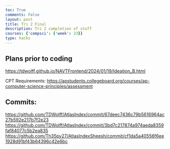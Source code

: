 ```yaml
---
toc: True
comments: False
layout: post
title: Tri 2 Final
description: Tri 2 completion of stuff
courses: {'compsci': {'week': 23}}
type: hacks
---
```


## Plans prior to coding

https://tdwolff.github.io/NAVTFrontend/2024/01/19/Ideation_B.html

CPT Requirements: https://apstudents.collegeboard.org/courses/ap-computer-science-principles/assessment

## Commits:

https://github.com/TDWolff/AtlasIndex/commit/67deec7436c79b5616964ac27b592e217b7f2e23
https://github.com/TDWolff/AtlasIndex/commit/3bd7c217874a974aeda8359faf84077c5b2ea835
https://github.com/Th35py27/AtlasIndexSheesh/commit/cf1da5a40556f6ee1928d91bf43b64396c42e6bc
 